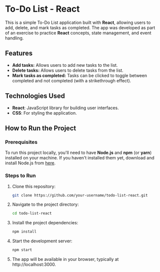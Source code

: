 # To-Do List - React

This is a simple To-Do List application built with **React**, allowing users to add, delete, and mark tasks as completed. The app was developed as part of an exercise to practice **React** concepts, state management, and event handling.

## Features

- **Add tasks:** Allows users to add new tasks to the list.
- **Delete tasks:** Allows users to delete tasks from the list.
- **Mark tasks as completed:** Tasks can be clicked to toggle between completed and not completed (with a strikethrough effect).

## Technologies Used

- **React**: JavaScript library for building user interfaces.
- **CSS**: For styling the application.

## How to Run the Project

### Prerequisites

To run this project locally, you'll need to have **Node.js** and **npm** (or **yarn**) installed on your machine. If you haven't installed them yet, download and install Node.js from [here](https://nodejs.org/).

### Steps to Run

1. Clone this repository:
   
   ```bash
   git clone https://github.com/your-username/todo-list-react.git

2. Navigate to the project directory:
    
   ```bash
   cd todo-list-react

3. Install the project dependencies:
    
   ```bash
   npm install

4. Start the development server:
    
   ```bash
   npm start

5. The app will be available in your browser, typically at http://localhost:3000.

